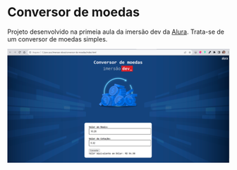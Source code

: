 # Conversor de moedas

Projeto desenvolvido na primeia aula da imersão dev da <a href="https://cursos.alura.com.br/imersao">Alura</a>. Trata-se de um conversor de moedas simples.

![Alt text](image.png)
